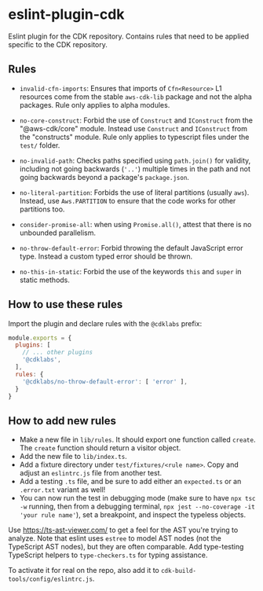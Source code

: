 # eslint-plugin-cdk

Eslint plugin for the CDK repository. Contains rules that need to be applied specific to the CDK repository.

## Rules

* `invalid-cfn-imports`: Ensures that imports of `Cfn<Resource>` L1 resources come from the stable
  `aws-cdk-lib` package and not the alpha packages. Rule only applies to alpha modules.

* `no-core-construct`: Forbid the use of `Construct` and `IConstruct` from the "@aws-cdk/core" module.
  Instead use `Construct` and `IConstruct` from the "constructs" module.
  Rule only applies to typescript files under the `test/` folder.

* `no-invalid-path`: Checks paths specified using `path.join()` for validity, including not going backwards (`'..'`)
  multiple times in the path and not going backwards beyond a package's `package.json`.

* `no-literal-partition`: Forbids the use of literal partitions (usually `aws`). Instead, use
  `Aws.PARTITION` to ensure that the code works for other partitions too.

* `consider-promise-all`: when using `Promise.all()`, attest that there is no unbounded parallelism.

* `no-throw-default-error`: Forbid throwing the default JavaScript error type. Instead a custom typed error should be thrown.

* `no-this-in-static`: Forbid the use of the keywords `this` and `super` in 
  static methods.

## How to use these rules

Import the plugin and declare rules with the `@cdklabs` prefix:

```js
module.exports = {
  plugins: [
    // ... other plugins
    '@cdklabs',
  ],
  rules: {
    '@cdklabs/no-throw-default-error': [ 'error' ],
  }
}
```

## How to add new rules

* Make a new file in `lib/rules`. It should export one function called `create`. The
  `create` function should return a visitor object.
* Add the new file to `lib/index.ts`.
* Add a fixture directory under `test/fixtures/<rule name>`. Copy and adjust an `eslintrc.js` file
  from another test.
* Add a testing `.ts` file, and be sure to add either an `expected.ts` or an `.error.txt` variant
  as well!
* You can now run the test in debugging mode (make sure to have `npx tsc -w` running, then from a debugging terminal, `npx jest --no-coverage -it 'your rule name'`), set a breakpoint, and inspect the typeless objects.

Use <https://ts-ast-viewer.com/> to get a feel for the AST you're trying to analyze. Note
that eslint uses `estree` to model AST nodes (not the TypeScript AST nodes), but they are
often comparable. Add type-testing TypeScript helpers to `type-checkers.ts` for typing
assistance.

To activate it for real on the repo, also add it to `cdk-build-tools/config/eslintrc.js`.
